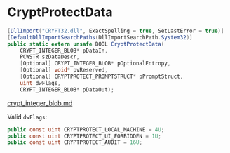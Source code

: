 # CryptProtectData

```csharp
[DllImport("CRYPT32.dll", ExactSpelling = true, SetLastError = true)]
[DefaultDllImportSearchPaths(DllImportSearchPath.System32)]
public static extern unsafe BOOL CryptProtectData(
    CRYPT_INTEGER_BLOB* pDataIn,
    PCWSTR szDataDescr,
    [Optional] CRYPT_INTEGER_BLOB* pOptionalEntropy,
    [Optional] void* pvReserved,
    [Optional] CRYPTPROTECT_PROMPTSTRUCT* pPromptStruct,
    uint dwFlags,
    CRYPT_INTEGER_BLOB* pDataOut);

```

[crypt\_integer\_blob.md](../cryptography/crypt\_integer\_blob.md "mention")



Valid `dwFlags`:

```csharp
public const uint CRYPTPROTECT_LOCAL_MACHINE = 4U;
public const uint CRYPTPROTECT_UI_FORBIDDEN = 1U;
public const uint CRYPTPROTECT_AUDIT = 16U;
```
